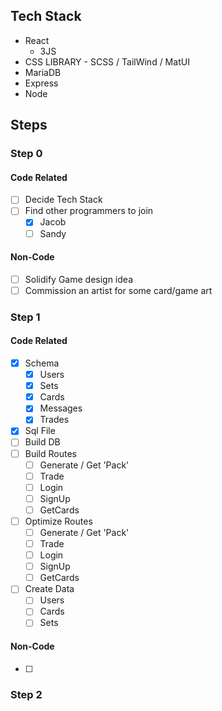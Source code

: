 ## Tech Stack
* React
  * 3JS
* CSS LIBRARY - SCSS / TailWind / MatUI
* MariaDB
* Express
* Node


## Steps

### Step 0
#### Code Related
- [ ] Decide Tech Stack
- [ ] Find other programmers to join
  - [x] Jacob
  - [ ] Sandy

#### Non-Code
- [ ] Solidify Game design idea
- [ ] Commission an artist for some card/game art

### Step 1
#### Code Related
- [x] Schema
  - [x] Users
  - [x] Sets
  - [x] Cards
  - [x] Messages
  - [x] Trades
- [x] Sql File
- [ ] Build DB
- [ ] Build Routes
  - [ ] Generate / Get 'Pack'
  - [ ] Trade
  - [ ] Login
  - [ ] SignUp
  - [ ] GetCards
- [ ] Optimize Routes
  - [ ] Generate / Get 'Pack'
  - [ ] Trade
  - [ ] Login
  - [ ] SignUp
  - [ ] GetCards
- [ ] Create Data
  - [ ] Users
  - [ ] Cards
  - [ ] Sets

#### Non-Code
- [ ]

### Step 2
